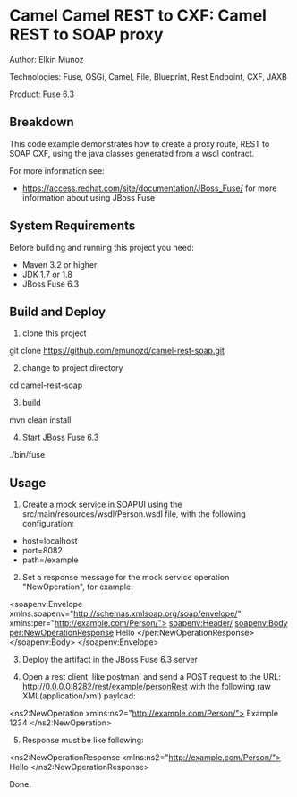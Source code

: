 ﻿Camel Camel REST to CXF: Camel REST to SOAP proxy
=====================================================================

Author: Elkin Munoz

Technologies: Fuse, OSGi, Camel, File, Blueprint, Rest Endpoint, CXF, JAXB

Product: Fuse 6.3

Breakdown
---------
This code example demonstrates how to create a proxy route, REST to SOAP CXF, using the java classes generated from a wsdl contract.

For more information see:

* <https://access.redhat.com/site/documentation/JBoss_Fuse/> for more information about using JBoss Fuse

System Requirements
-------------------
Before building and running this project you need:

* Maven 3.2 or higher
* JDK 1.7 or 1.8
* JBoss Fuse 6.3

Build and Deploy
----------------

1) clone this project

git clone https://github.com/emunozd/camel-rest-soap.git

2) change to project directory

cd camel-rest-soap

3) build

mvn clean install

4) Start JBoss Fuse 6.3

./bin/fuse

Usage
-----

1) Create a mock service in SOAPUI using the src/main/resources/wsdl/Person.wsdl file, with the following configuration:

* host=localhost
* port=8082
* path=/example

2) Set a response message for the mock service operation "NewOperation", for example:

<soapenv:Envelope xmlns:soapenv="http://schemas.xmlsoap.org/soap/envelope/" xmlns:per="http://example.com/Person/">
   <soapenv:Header/>
   <soapenv:Body>
      <per:NewOperationResponse>
         <out>Hello</out>
      </per:NewOperationResponse>
   </soapenv:Body>
</soapenv:Envelope>

3) Deploy the artifact in the JBoss Fuse 6.3 server

4) Open a rest client, like postman, and send a POST request to the URL: http://0.0.0.0:8282/rest/example/personRest with the following raw XML(application/xml) payload:

<ns2:NewOperation xmlns:ns2="http://example.com/Person/">
<person>
	<name>Example</name>
	<document>1234</document>
</person>
</ns2:NewOperation>

5) Response must be like following:

<?xml version="1.0" encoding="UTF-8" standalone="yes"?>
<ns2:NewOperationResponse xmlns:ns2="http://example.com/Person/">
    <out>Hello</out>
</ns2:NewOperationResponse>

Done.
